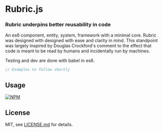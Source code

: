 # Rubric.js

### Rubric underpins better reusability in code

An es6 component, entity, system, framework with a minimal core. Rubric was designed with designed with ease and clarity in mind. This standpoint was largely inspired by Douglas Crockford's comment to the effect that code is meant to be read by humans and incidentally run by machines.

Testing and dev are done with babel in es6.

```js
// Examples to follow shortly
```

## Usage

[![NPM](https://nodei.co/npm/rubricjs.png?downloads=true&downloadRank=true&stars=true)](https://nodei.co/npm/rubricjs/)

####

## License

MIT, see [LICENSE.md](http://github.com/limeandcoconut/rubricjs/blob/master/LICENSE.md) for details.
